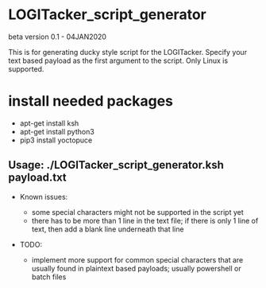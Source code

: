 # LOGITacker_script_generator
beta version 0.1 - 04JAN2020

This is for generating ducky style script for the LOGITacker.
Specify your text based payload as the first argument to the script.
Only Linux is supported.

# install needed packages
- apt-get install ksh
- apt-get install python3
- pip3 install yoctopuce

## Usage: ./LOGITacker_script_generator.ksh payload.txt

- Known issues: 
    - some special characters might not be supported in the script yet
    - there has to be more than 1 line in the text file; if there is only 1 line of text, then add a blank line underneath that line

- TODO: 
    - implement more support for common special characters that are usually found in plaintext based payloads; usually powershell or batch files
